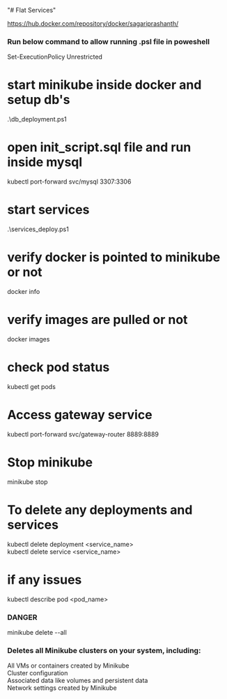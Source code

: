 "# Flat Services"   

https://hub.docker.com/repository/docker/sagariprashanth/

### Run below command to allow running  .psl file in poweshell 
Set-ExecutionPolicy Unrestricted  

# start minikube inside docker and setup db's
.\db_deployment.ps1

# open init_script.sql file and run inside mysql
kubectl port-forward svc/mysql 3307:3306 

# start services 
.\services_deploy.ps1

# verify docker is pointed to minikube or not
docker info

# verify images are pulled or not 
docker images 

# check pod status
kubectl get pods   

<!-- kubectl scale deployment mysql --replicas=1 -->

# Access gateway service
kubectl port-forward svc/gateway-router 8889:8889  

# Stop minikube
minikube stop  


# To delete any deployments and services 
kubectl delete deployment <service_name>  
kubectl delete service <service_name>  

# if any issues 
kubectl describe pod <pod_name>

### DANGER 
minikube delete --all

### Deletes all Minikube clusters on your system, including:
  All VMs or containers created by Minikube  
  Cluster configuration  
  Associated data like volumes and persistent data  
  Network settings created by Minikube  
